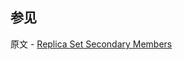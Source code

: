 ## 参见

原文 - [Replica Set Secondary Members]( https://docs.mongodb.com/manual/core/replica-set-secondary/ )

